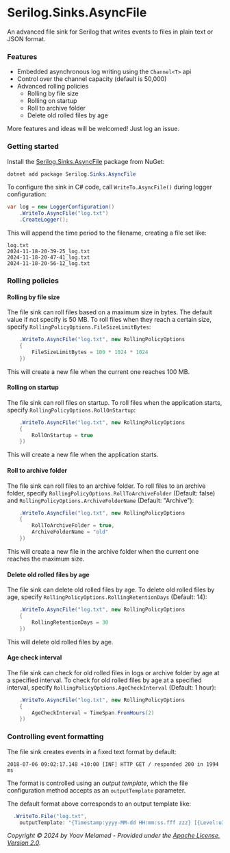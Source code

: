 # Serilog.Sinks.AsyncFile

An advanced file sink for Serilog that writes events to files in plain text or JSON format.

### Features
* Embedded asynchronous log writing using the `Channel<T>` api
* Control over the channel capacity (default is 50,000)
* Advanced rolling policies
  * Rolling by file size
  * Rolling on startup
  * Roll to archive folder
  * Delete old rolled files by age

More features and ideas will be welcomed! Just log an issue.

### Getting started

Install the [Serilog.Sinks.AsyncFile](https://www.nuget.org/packages/Serilog.Sinks.AsyncFile/) package from NuGet:

```powershell
dotnet add package Serilog.Sinks.AsyncFile
```

To configure the sink in C# code, call `WriteTo.AsyncFile()` during logger configuration:

```csharp
var log = new LoggerConfiguration()
    .WriteTo.AsyncFile("log.txt")
    .CreateLogger();
```

This will append the time period to the filename, creating a file set like:

```
log.txt
2024-11-18-20-39-25_log.txt
2024-11-18-20-47-41_log.txt
2024-11-18-20-56-12_log.txt
```

### Rolling policies

#### Rolling by file size
The file sink can roll files based on a maximum size in bytes. The default value if not specify is 50 MB.
To roll files when they reach a certain size, specify
`RollingPolicyOptions.FileSizeLimitBytes`:

```csharp
    .WriteTo.AsyncFile("log.txt", new RollingPolicyOptions
    {
        FileSizeLimitBytes = 100 * 1024 * 1024
    })
```

This will create a new file when the current one reaches 100 MB.

#### Rolling on startup
The file sink can roll files on startup. To roll files when the application starts, specify
`RollingPolicyOptions.RollOnStartup`:

```csharp
    .WriteTo.AsyncFile("log.txt", new RollingPolicyOptions
    {
        RollOnStartup = true
    })
```

This will create a new file when the application starts.

#### Roll to archive folder
The file sink can roll files to an archive folder. To roll files to an archive folder, specify
`RollingPolicyOptions.RollToArchiveFolder` (Default: false) and `RollingPolicyOptions.ArchiveFolderName` (Default: "Archive"):

```csharp
    .WriteTo.AsyncFile("log.txt", new RollingPolicyOptions
    {
        RollToArchiveFolder = true,
        ArchiveFolderName = "old"
    })
```

This will create a new file in the archive folder when the current one reaches the maximum size.

#### Delete old rolled files by age
The file sink can delete old rolled files by age. To delete old rolled files by age, specify
`RollingPolicyOptions.RollingRetentionDays` (Default: 14):

```csharp
    .WriteTo.AsyncFile("log.txt", new RollingPolicyOptions
    {
        RollingRetentionDays = 30
    })
```

This will delete old rolled files by age.

#### Age check interval
The file sink can check for old rolled files in logs or archive folder by age at a specified interval. To check for old rolled files by age at a specified interval, specify
`RollingPolicyOptions.AgeCheckInterval` (Default: 1 hour):

```csharp
    .WriteTo.AsyncFile("log.txt", new RollingPolicyOptions
    {
        AgeCheckInterval = TimeSpan.FromHours(2)
    })
```

### Controlling event formatting

The file sink creates events in a fixed text format by default:

```
2018-07-06 09:02:17.148 +10:00 [INF] HTTP GET / responded 200 in 1994 ms
```

The format is controlled using an _output template_, which the file configuration method accepts as an `outputTemplate`
parameter.

The default format above corresponds to an output template like:

```csharp
  .WriteTo.File("log.txt",
    outputTemplate: "{Timestamp:yyyy-MM-dd HH:mm:ss.fff zzz} [{Level:u3}] {Message:lj}{NewLine}{Exception}")
```

_Copyright &copy; 2024 by Yoav Melamed - Provided under
the [Apache License, Version 2.0](http://apache.org/licenses/LICENSE-2.0.html)._
